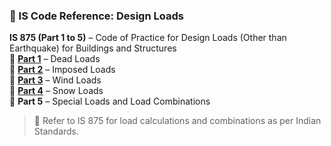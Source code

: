 ### 📘 IS Code Reference: Design Loads

**IS 875 (Part 1 to 5)** – Code of Practice for Design Loads (Other than Earthquake) for Buildings and Structures  
🔹 **[Part 1](IS_875_PART1.pdf)** – Dead Loads  
🔹 **[Part 2](IS_875_2_1987_Reaff2023.pdf)** – Imposed Loads  
🔹 **[Part 3](IS_875_3_2015_AMD2_Reff2020.pdf)** – Wind Loads  
🔹 **[Part 4](IS_875_4_2021.pdf)** – Snow Loads  
🔹 **Part 5** – Special Loads and Load Combinations

> 📎 Refer to IS 875 for load calculations and combinations as per Indian Standards.
